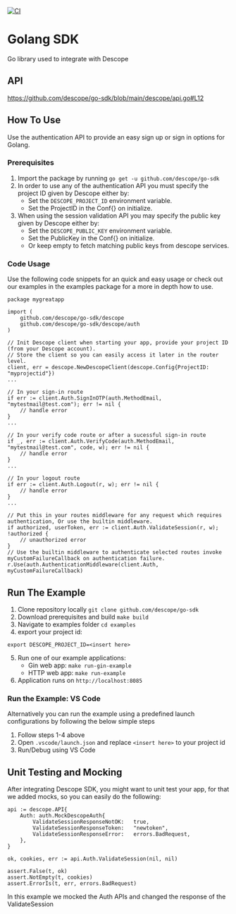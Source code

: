 [![CI](https://github.com/descope/go-sdk/actions/workflows/ci.yml/badge.svg)](https://github.com/descope/go-sdk/actions/workflows/ci.yml)

# Golang SDK

Go library used to integrate with Descope

## API

https://github.com/descope/go-sdk/blob/main/descope/api.go#L12

## How To Use

Use the authentication API to provide an easy sign up or sign in options for Golang.

### Prerequisites

1. Import the package by running `go get -u github.com/descope/go-sdk`
1. In order to use any of the authentication API you must specify the project ID given by Descope either by:
   - Set the `DESCOPE_PROJECT_ID` environment variable.
   - Set the ProjectID in the Conf{} on initialize.
1. When using the session validation API you may specify the public key given by Descope either by:
   - Set the `DESCOPE_PUBLIC_KEY` environment variable.
   - Set the PublicKey in the Conf{} on initialize.
   - Or keep empty to fetch matching public keys from descope services.

### Code Usage

Use the following code snippets for an quick and easy usage or check out our examples in the examples package for a more in depth how to use.

```
package mygreatapp

import (
    github.com/descope/go-sdk/descope
    github.com/descope/go-sdk/descope/auth
)

// Init Descope client when starting your app, provide your project ID (from your Descope account).
// Store the client so you can easily access it later in the router level.
client, err = descope.NewDescopeClient(descope.Config{ProjectID: "myprojectid"})
...

// In your sign-in route
if err := client.Auth.SignInOTP(auth.MethodEmail, "mytestmail@test.com"); err != nil {
    // handle error
}
...

// In your verify code route or after a sucessful sign-in route
if _, err := client.Auth.VerifyCode(auth.MethodEmail, "mytestmail@test.com", code, w); err != nil {
    // handle error
}
...

// In your logout route
if err := client.Auth.Logout(r, w); err != nil {
    // handle error
}
...

// Put this in your routes middleware for any request which requires authentication, Or use the builtin middleware.
if authorized, userToken, err := client.Auth.ValidateSession(r, w); !authorized {
    // unauthorized error
}
// Use the builtin middleware to authenticate selected routes invoke myCustomFailureCallback on authentication failure.
r.Use(auth.AuthenticationMiddleware(client.Auth, myCustomFailureCallback)
```

## Run The Example

1. Clone repository locally `git clone github.com/descope/go-sdk`
2. Download prerequisites and build `make build`
3. Navigate to examples folder `cd examples`
4. export your project id:

```
export DESCOPE_PROJECT_ID=<insert here>
```

5. Run one of our example applications:
    - Gin web app: `make run-gin-example`
    - HTTP web app: `make run-example`
6. Application runs on `http://localhost:8085`

### Run the Example: VS Code
Alternatively you can run the example using a predefined launch configurations by following the below simple steps
1. Follow steps 1-4 above
1. Open `.vscode/launch.json` and replace `<insert here>` to your project id
1. Run/Debug using VS Code

## Unit Testing and Mocking
After integrating Descope SDK, you might want to unit test your app, for that we added mocks, so you can easily do the following:
```
api := descope.API{
	Auth: auth.MockDescopeAuth{
		ValidateSessionResponseNotOK:   true,
		ValidateSessionResponseToken:   "newtoken",
		ValidateSessionResponseError:   errors.BadRequest,
	},
}

ok, cookies, err := api.Auth.ValidateSession(nil, nil)

assert.False(t, ok)
assert.NotEmpty(t, cookies)
assert.ErrorIs(t, err, errors.BadRequest)
``` 
In this example we mocked the Auth APIs and changed the response of the ValidateSession
